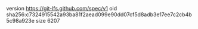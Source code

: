 version https://git-lfs.github.com/spec/v1
oid sha256:c7324915542a93ba81f2aead099e90dd07cf5d8adb3e17ee7c2cb4b5c98a923e
size 6207
